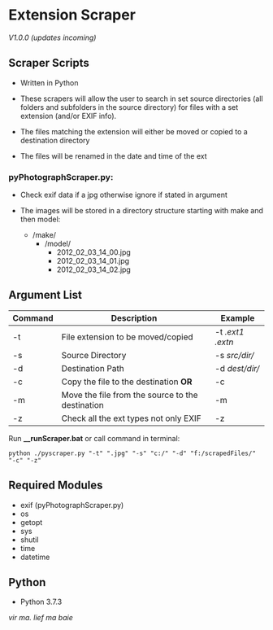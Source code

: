 # Extension Scraper

_V1.0.0_ *(updates incoming)*

## Scraper Scripts

- Written in Python

- These scrapers will allow the user to search in set source directories (all folders and subfolders in the source directory) for files with a set extension (and/or EXIF info).

- The files matching the extension will either be moved or copied to a destination directory

- The files will be renamed in the date and time of the ext

### pyPhotographScraper.py:

- Check exif data if a jpg otherwise ignore if stated in argument

- The images will be stored in a directory structure starting with make and then model:
  - /make/
    - /model/
      - 2012_02_03_14_00.jpg
      - 2012_02_03_14_01.jpg
      - 2012_02_03_14_02.jpg

## Argument List

| Command | Description                                      | Example        |
| ------- | ------------------------------------------------ | -------------- |
| -t      | File extension to be moved/copied                | -t _.ext1_ _.extn_      |
| -s      | Source Directory                                 | -s _src/dir/_  |
| -d      | Destination Path                                 | -d _dest/dir/_ |
| -c      | Copy the file to the destination **OR**          | -c             |
| -m      | Move the file from the source to the destination | -m             |
| -z      | Check all the ext types not only EXIF            | -z             |

Run **\_\_runScraper.bat**
or call command in terminal:

```
python ./pyscraper.py "-t" ".jpg" "-s" "c:/" "-d" "f:/scrapedFiles/" "-c" "-z"
```

## Required Modules

- exif (pyPhotographScraper.py)
- os
- getopt
- sys
- shutil
- time
- datetime

## Python

- Python 3.7.3

*vir ma. lief ma baie*
